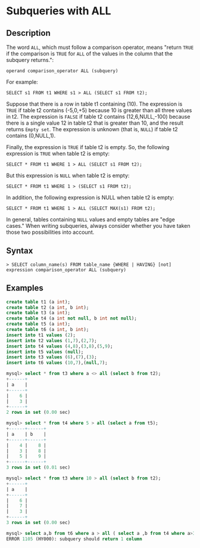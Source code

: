 # **Subqueries with ALL**

## **Description**

The word `ALL`, which must follow a comparison operator, means "return `TRUE` if the comparison is `TRUE` for `ALL` of the values in the column that the subquery returns.":

```
operand comparison_operator ALL (subquery)
```

For example:

```
SELECT s1 FROM t1 WHERE s1 > ALL (SELECT s1 FROM t2);
```

Suppose that there is a row in table t1 containing (10). The expression is `TRUE` if table t2 contains (-5,0,+5) because 10 is greater than all three values in t2. The expression is `FALSE` if table t2 contains (12,6,NULL,-100) because there is a single value 12 in table t2 that is greater than 10, and the result returns `Empty set`. The expression is unknown (that is, `NULL`) if table t2 contains (0,NULL,1).

Finally, the expression is `TRUE` if table t2 is empty. So, the following expression is `TRUE` when table t2 is empty:

```
SELECT * FROM t1 WHERE 1 > ALL (SELECT s1 FROM t2);
```

But this expression is `NULL` when table t2 is empty:

```
SELECT * FROM t1 WHERE 1 > (SELECT s1 FROM t2);
```

In addition, the following expression is NULL when table t2 is empty:

```
SELECT * FROM t1 WHERE 1 > ALL (SELECT MAX(s1) FROM t2);
```

In general, tables containing `NULL` values and empty tables are "edge cases." When writing subqueries, always consider whether you have taken those two possibilities into account.

## **Syntax**

```
> SELECT column_name(s) FROM table_name {WHERE | HAVING} [not] expression comparison_operator ALL (subquery)
```

## **Examples**

```sql
create table t1 (a int);
create table t2 (a int, b int);
create table t3 (a int);
create table t4 (a int not null, b int not null);
create table t5 (a int);
create table t6 (a int, b int);
insert into t1 values (2);
insert into t2 values (1,7),(2,7);
insert into t4 values (4,8),(3,8),(5,9);
insert into t5 values (null);
insert into t3 values (6),(7),(3);
insert into t6 values (10,7),(null,7);

mysql> select * from t3 where a <> all (select b from t2);
+------+
| a    |
+------+
|    6 |
|    3 |
+------+
2 rows in set (0.00 sec)

mysql> select * from t4 where 5 > all (select a from t5);
+------+------+
| a    | b    |
+------+------+
|    4 |    8 |
|    3 |    8 |
|    5 |    9 |
+------+------+
3 rows in set (0.01 sec)

mysql> select * from t3 where 10 > all (select b from t2);
+------+
| a    |
+------+
|    6 |
|    7 |
|    3 |
+------+
3 rows in set (0.00 sec)

mysql> select a,b from t6 where a > all ( select a ,b from t4 where a>3);
ERROR 1105 (HY000): subquery should return 1 column
```
